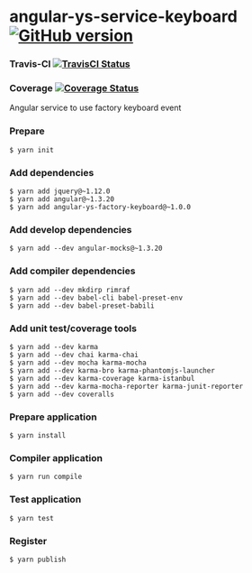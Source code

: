 # angular-ys-service-keyboard [![GitHub version][github-image]][github-url]

### Travis-CI [![TravisCI Status][travis-image]][travis-url]
### Coverage [![Coverage Status][coveralls-image]][coveralls-url]


Angular service to use factory keyboard event

### Prepare

```
$ yarn init
```

### Add dependencies

```
$ yarn add jquery@~1.12.0
$ yarn add angular@~1.3.20
$ yarn add angular-ys-factory-keyboard@~1.0.0
```

### Add develop dependencies

```
$ yarn add --dev angular-mocks@~1.3.20
```

### Add compiler dependencies

```
$ yarn add --dev mkdirp rimraf
$ yarn add --dev babel-cli babel-preset-env
$ yarn add --dev babel-preset-babili
```

### Add unit test/coverage tools

```
$ yarn add --dev karma
$ yarn add --dev chai karma-chai
$ yarn add --dev mocha karma-mocha
$ yarn add --dev karma-bro karma-phantomjs-launcher
$ yarn add --dev karma-coverage karma-istanbul
$ yarn add --dev karma-mocha-reporter karma-junit-reporter
$ yarn add --dev coveralls
```

### Prepare application

```
$ yarn install
```

### Compiler application

```
$ yarn run compile
```

### Test application

```
$ yarn test
```

### Register

```
$ yarn publish
```

[travis-image]: https://travis-ci.org/yadickson/angular-ys-service-keyboard.png
[travis-url]: https://travis-ci.org/yadickson/angular-ys-service-keyboard

[coveralls-image]: https://coveralls.io/repos/github/yadickson/angular-ys-service-keyboard/badge.png
[coveralls-url]: https://coveralls.io/github/yadickson/angular-ys-service-keyboard

[github-image]: https://badge.fury.io/gh/yadickson%2Fangular-ys-service-keyboard.png
[github-url]: https://badge.fury.io/gh/yadickson%2Fangular-ys-service-keyboard
